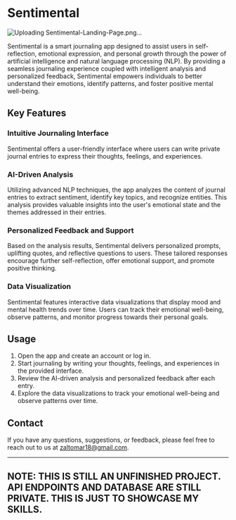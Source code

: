 # Sentimental

![Uploading Sentimental-Landing-Page.png…]()

Sentimental is a smart journaling app designed to assist users in self-reflection, emotional expression, and personal growth through the power of artificial intelligence and natural language processing (NLP). By providing a seamless journaling experience coupled with intelligent analysis and personalized feedback, Sentimental empowers individuals to better understand their emotions, identify patterns, and foster positive mental well-being.

## Key Features

### Intuitive Journaling Interface
Sentimental offers a user-friendly interface where users can write private journal entries to express their thoughts, feelings, and experiences.

### AI-Driven Analysis
Utilizing advanced NLP techniques, the app analyzes the content of journal entries to extract sentiment, identify key topics, and recognize entities. This analysis provides valuable insights into the user's emotional state and the themes addressed in their entries.

### Personalized Feedback and Support
Based on the analysis results, Sentimental delivers personalized prompts, uplifting quotes, and reflective questions to users. These tailored responses encourage further self-reflection, offer emotional support, and promote positive thinking.

### Data Visualization
Sentimental features interactive data visualizations that display mood and mental health trends over time. Users can track their emotional well-being, observe patterns, and monitor progress towards their personal goals.

<!--
## Installation

To install and run Sentimental locally, follow these steps:

1. Clone the repository:
    ```bash
    git clone https://github.com/OmarZalat/Sentimental.git
    ```
2. Navigate to the project directory:
    ```bash
    cd sentimental
    ```
3. Install the necessary dependencies:
    ```bash
    npm install
    ```
4. Start the application:
    ```bash
    npm run dev
    ```
-->

## Usage

1. Open the app and create an account or log in.
2. Start journaling by writing your thoughts, feelings, and experiences in the provided interface.
3. Review the AI-driven analysis and personalized feedback after each entry.
4. Explore the data visualizations to track your emotional well-being and observe patterns over time.

<!--
## Contributing

We welcome contributions from the community! If you'd like to contribute to Sentimental, please follow these steps:

1. Fork the repository.
2. Create a new branch:
    ```bash
    git checkout -b feature-name
    ```
3. Make your changes and commit them:
    ```bash
    git commit -m 'Add some feature'
    ```
4. Push to the branch:
    ```bash
    git push origin feature-name
    ```
5. Create a new Pull Request.


## License

This project is licensed under the MIT License - see the [LICENSE](LICENSE) file for details.
-->

## Contact

If you have any questions, suggestions, or feedback, please feel free to reach out to us at zaltomar18@gmail.com.

---

## NOTE: THIS IS STILL AN UNFINISHED PROJECT. API ENDPOINTS AND DATABASE ARE STILL PRIVATE. THIS IS JUST TO SHOWCASE MY SKILLS.
